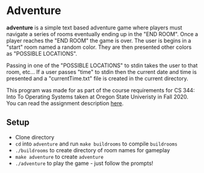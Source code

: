 # Adventure

**adventure** is a simple text based adventure game where players must navigate a series of rooms eventually ending up in the "END ROOM". Once a player reaches the "END ROOM" the game is over.  The user is begins in a "start" room named a random color. They are then presented other colors as "POSSIBLE LOCATIONS".

Passing in one of the "POSSIBLE LOCATIONS" to stdin takes the user to that room, etc... If a user passes "time" to stdin then the current date and time is presented and a "currentTime.txt" file is created in the current directory.

This program was made for as part of the course requirements for CS 344: Into To Operating Systems taken at Oregon State Univeristy in Fall 2020. You can read the assignment description [here](/assignment_desc.md).

  

## Setup

- Clone directory
-  `cd` into `adventure` and run `make buildrooms` to compile `buildrooms`
-  `./buildrooms` to create directory of room names for gameplay
-  `make adventure` to create `adventure`
-  `./adventure` to play the game - just follow the prompts!